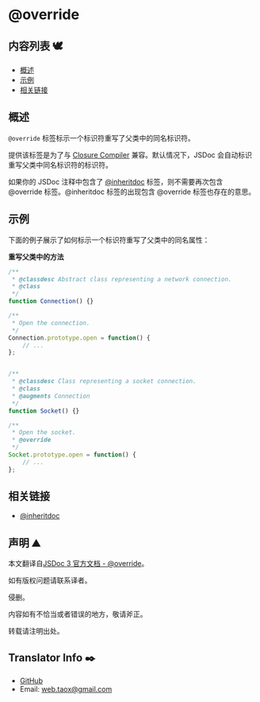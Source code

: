 # @override

## 内容列表 🕊️

* [概述](#overview "overview")
* [示例](#examples "examples")
* [相关链接](#related "related links")

## <span id="overview">概述</span>

`@override` 标签标示一个标识符重写了父类中的同名标识符。

提供该标签是为了与 [Closure Compiler](https://developers.google.com/closure/compiler/) 兼容。默认情况下，JSDoc 会自动标识重写父类中同名标识符的标识符。

如果你的 JSDoc 注释中包含了 [@inheritdoc](https://ninjiahub.github.io/JSDoc/docs/tags/inheritdoc "tag @inheritdoc") 标签，则不需要再次包含 @override 标签。@inheritdoc 标签的出现包含 @override 标签也存在的意思。

## <span id="examples">示例</span>

下面的例子展示了如何标示一个标识符重写了父类中的同名属性：

**重写父类中的方法**

```javascript
/**
 * @classdesc Abstract class representing a network connection.
 * @class
 */
function Connection() {}

/**
 * Open the connection.
 */
Connection.prototype.open = function() {
    // ...
};


/**
 * @classdesc Class representing a socket connection.
 * @class
 * @augments Connection
 */
function Socket() {}

/**
 * Open the socket.
 * @override
 */
Socket.prototype.open = function() {
    // ...
};
```

## <span id="related">相关链接</span>

* [@inheritdoc](https://ninjiahub.github.io/JSDoc/docs/tags/inheritdoc "tag @inheritdoc")

## 声明 ⛰️

本文翻译自[JSDoc 3 官方文档 - @override](http://usejsdoc.org/tags-override.html "tag @override")。

如有版权问题请联系译者。

侵删。

内容如有不恰当或者错误的地方，敬请斧正。

转载请注明出处。

## Translator Info ✒️

* [GitHub](https://github.com/Tao-Quixote)
* Email: <web.taox@gmail.com>